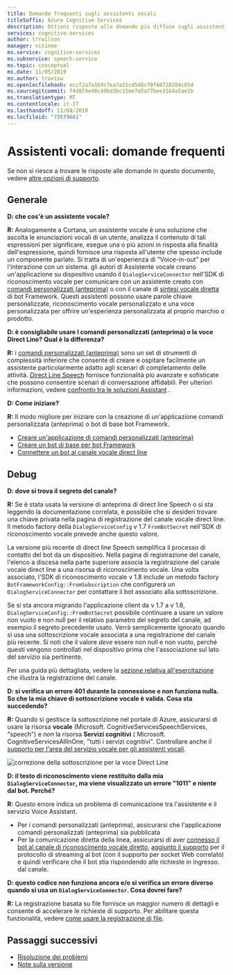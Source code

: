 ```yaml
---
title: Domande frequenti sugli assistenti vocali
titleSuffix: Azure Cognitive Services
description: Ottieni risposte alle domande più diffuse sugli assistenti vocali usando i comandi personalizzati (anteprima) o il canale di sintesi vocale diretta.
services: cognitive-services
author: trrwilson
manager: nitinme
ms.service: cognitive-services
ms.subservice: speech-service
ms.topic: conceptual
ms.date: 11/05/2019
ms.author: travisw
ms.openlocfilehash: eccf2a7a1b9c7ea7a21cd5d0cf0f60728284c05d
ms.sourcegitcommit: f4d8f4e48c49bd3bc15ee7e5a77bee3164a5ae1b
ms.translationtype: MT
ms.contentlocale: it-IT
ms.lasthandoff: 11/04/2019
ms.locfileid: "73579661"
---
```

# <a name="voice-assistants-frequently-asked-questions"></a>Assistenti vocali: domande frequenti

Se non si riesce a trovare le risposte alle domande in questo documento, vedere [altre opzioni di supporto](support.md).

## <a name="general"></a>Generale

**D: che cos'è un assistente vocale?**

**R:** Analogamente a Cortana, un assistente vocale è una soluzione che ascolta le enunciazioni vocali di un utente, analizza il contenuto di tali espressioni per significare, esegue una o più azioni in risposta alla finalità dell'espressione, quindi fornisce una risposta all'utente che spesso include un componente parlato. Si tratta di un'esperienza di "Voice-in-out" per l'interazione con un sistema. gli autori di Assistente vocale creano un'applicazione su dispositivo usando il `DialogServiceConnector` nell'SDK di riconoscimento vocale per comunicare con un assistente creato con [comandi personalizzati (anteprima)](custom-commands.md) o con il canale di [sintesi vocale diretta](direct-line-speech.md) di bot Framework. Questi assistenti possono usare parole chiave personalizzate, riconoscimento vocale personalizzato e una voce personalizzata per offrire un'esperienza personalizzata al proprio marchio o prodotto.

**D: è consigliabile usare I comandi personalizzati (anteprima) o la voce Direct Line? Qual è la differenza?**

**R:** i [comandi personalizzati (anteprima)](custom-commands.md) sono un set di strumenti di complessità inferiore che consente di creare e ospitare facilmente un assistente particolarmente adatto agli scenari di completamento delle attività. [Direct Line Speech](direct-line-speech.md) fornisce funzionalità più avanzate e sofisticate che possono consentire scenari di conversazione affidabili. Per ulteriori informazioni, vedere [confronto tra le soluzioni Assistant](voice-assistants.md#choosing-an-assistant-solution) .

**D: Come iniziare?**

**R:** Il modo migliore per iniziare con la creazione di un'applicazione comandi personalizzata (anteprima) o bot di base bot Framework.

* [Creare un'applicazione di comandi personalizzati (anteprima)](quickstart-custom-speech-commands-create-new.md)
* [Creare un bot di base per bot Framework](https://docs.microsoft.com/azure/bot-service/bot-builder-tutorial-basic-deploy?view=azure-bot-service-4.0)
* [Connettere un bot al canale vocale direct line](https://docs.microsoft.com/azure/bot-service/bot-service-channel-connect-directlinespeech)

## <a name="debugging"></a>Debug

**D: dove si trova il segreto del canale?**

**R:** Se è stata usata la versione di anteprima di direct line Speech o si sta leggendo la documentazione correlata, è possibile che si desideri trovare una chiave privata nella pagina di registrazione del canale vocale direct line. Il metodo factory della `DialogServiceConfig` v 1.7 `FromBotSecret` nell'SDK di riconoscimento vocale prevede anche questo valore.

La versione più recente di direct line Speech semplifica il processo di contatto del bot da un dispositivo. Nella pagina di registrazione del canale, l'elenco a discesa nella parte superiore associa la registrazione del canale vocale direct line a una risorsa di riconoscimento vocale. Una volta associato, l'SDK di riconoscimento vocale v 1.8 include un metodo factory `BotFrameworkConfig::FromSubscription` che configurerà un `DialogServiceConnector` per contattare il bot associato alla sottoscrizione.

Se si sta ancora migrando l'applicazione client da v 1.7 a v 1.8, `DialogServiceConfig::FromBotSecret` possibile continuare a usare un valore non vuoto e non null per il relativo parametro del segreto del canale, ad esempio il segreto precedente usato. Verrà semplicemente ignorato quando si usa una sottoscrizione vocale associata a una registrazione del canale più recente. Si noti che il valore *deve* essere non null e non vuoto, perché questi vengono controllati nel dispositivo prima che l'associazione sul lato del servizio sia pertinente.


Per una guida più dettagliata, vedere la [sezione relativa all'esercitazione](tutorial-voice-enable-your-bot-speech-sdk.md#register-the-direct-line-speech-channel) che illustra la registrazione del canale.

**D: si verifica un errore 401 durante la connessione e non funziona nulla. So che la mia chiave di sottoscrizione vocale è valida. Cosa sta succedendo?**

**R:** Quando si gestisce la sottoscrizione nel portale di Azure, assicurarsi di usare la risorsa **vocale** (Microsoft. CognitiveServicesSpeechServices, "speech") e *non* la risorsa **Servizi cognitivi** ( Microsoft. CognitiveServicesAllInOne, "tutti i servizi cognitivi". Controllare anche il [supporto per l'area del servizio vocale per gli assistenti vocali](regions.md#voice-assistants).

![correzione della sottoscrizione per la voce Direct Line](media/voice-assistants/faq-supported-subscription.png "esempio di sottoscrizione vocale compatibile")

**D: il testo di riconoscimento viene restituito dalla mia `DialogServiceConnector`, ma viene visualizzato un errore "1011" e niente dal bot. Perché?**

**R:** Questo errore indica un problema di comunicazione tra l'assistente e il servizio Voice Assistant.

* Per i comandi personalizzati (anteprima), assicurarsi che l'applicazione comandi personalizzati (anteprima) sia pubblicata
* Per la comunicazione diretta della linea, assicurarsi di aver [connesso il bot al canale di riconoscimento vocale diretto](https://docs.microsoft.com/azure/bot-service/bot-service-channel-connect-directlinespeech), [aggiunto il supporto](https://aka.ms/botframework/addstreamingprotocolsupport) per il protocollo di streaming al bot (con il supporto per socket Web correlato) e quindi verificare che il bot stia rispondendo alle richieste in ingresso. dal canale.

**D: questo codice non funziona ancora e/o si verifica un errore diverso quando si usa un `DialogServiceConnector`. Cosa dovrei fare?**

**R:** La registrazione basata su file fornisce un maggior numero di dettagli e consente di accelerare le richieste di supporto. Per abilitare questa funzionalità, vedere [come usare la registrazione di file](how-to-use-logging.md).

## <a name="next-steps"></a>Passaggi successivi

* [Risoluzione dei problemi](troubleshooting.md)
* [Note sulla versione](releasenotes.md)
